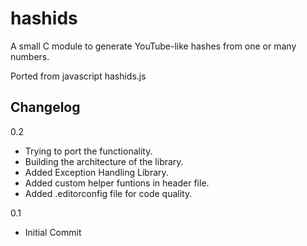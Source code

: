 hashids
=======

A small C module to generate YouTube-like hashes from one or many numbers.

Ported from javascript hashids.js


## Changelog

0.2
- Trying to port the functionality.
- Building the architecture of the library.
- Added Exception Handling Library.
- Added custom helper funtions in header file.
- Added .editorconfig file for code quality.

0.1
- Initial Commit
